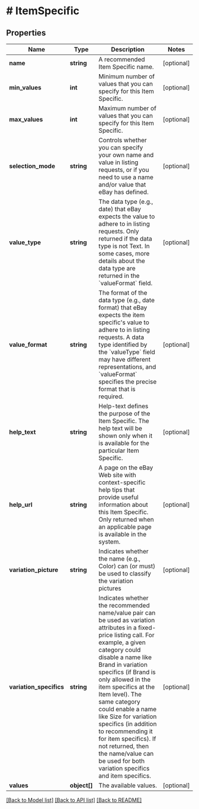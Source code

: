 # # ItemSpecific

## Properties

Name | Type | Description | Notes
------------ | ------------- | ------------- | -------------
**name** | **string** | A recommended Item Specific name. | [optional] 
**min_values** | **int** | Minimum number of values that you can specify for this Item Specific. | [optional] 
**max_values** | **int** | Maximum number of values that you can specify for this Item Specific. | [optional] 
**selection_mode** | **string** | Controls whether you can specify your own name and value in listing requests, or if you need to use a name and/or value that eBay has defined. | [optional] 
**value_type** | **string** | The data type (e.g., date) that eBay expects the value to adhere to in listing requests. Only returned if the data type is not Text. In some cases, more details about the data type are returned in the &#x60;valueFormat&#x60; field. | [optional] 
**value_format** | **string** | The format of the data type (e.g., date format) that eBay expects the item specific&#39;s value to adhere to in listing requests. A data type identified by the &#x60;valueType&#x60; field may have different representations, and &#x60;valueFormat&#x60; specifies the precise format that is required. | [optional] 
**help_text** | **string** | Help-text defines the purpose of the Item Specific. The help text will be shown only when it is available for the particular Item Specific. | [optional] 
**help_url** | **string** | A page on the eBay Web site with context-specific help tips that provide useful information about this Item Specific. Only returned when an applicable page is available in the system. | [optional] 
**variation_picture** | **string** | Indicates whether the name (e.g., Color) can (or must) be used to classify the variation pictures | [optional] 
**variation_specifics** | **string** | Indicates whether the recommended name/value pair can be used as variation attributes in a fixed-price listing call. For example, a given category could disable a name like Brand in variation specifics (if Brand is only allowed in the item specifics at the Item level). The same category could enable a name like Size for variation specifics (in addition to recommending it for item specifics). If not returned, then the name/value can be used for both variation specifics and item specifics. | [optional] 
**values** | **object[]** | The available values. | [optional] 

[[Back to Model list]](../../README.md#documentation-for-models) [[Back to API list]](../../README.md#documentation-for-api-endpoints) [[Back to README]](../../README.md)



